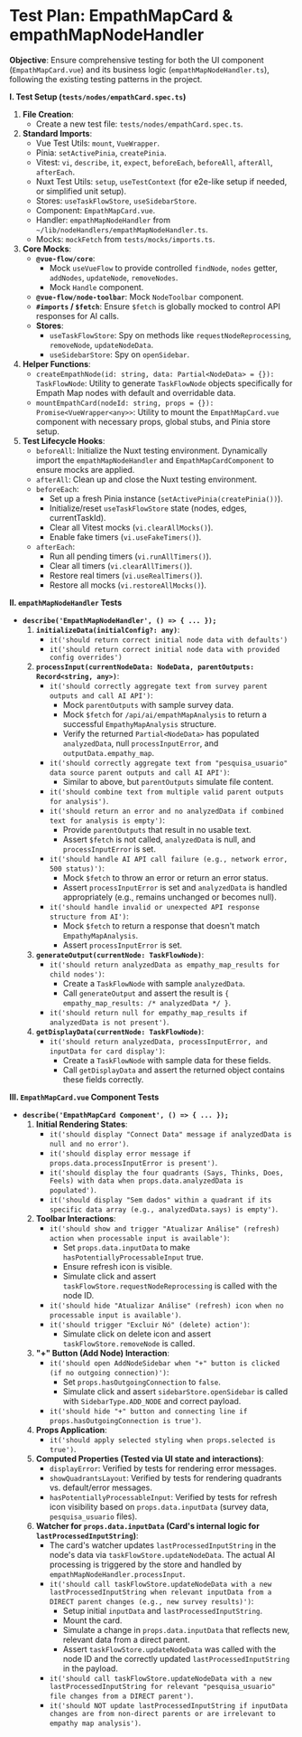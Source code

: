 # Test Plan: EmpathMapCard & empathMapNodeHandler

**Objective**: Ensure comprehensive testing for both the UI component (`EmpathMapCard.vue`) and its business logic (`empathMapNodeHandler.ts`), following the existing testing patterns in the project.

**I. Test Setup (`tests/nodes/empathCard.spec.ts`)**

1.  **File Creation**:
    - Create a new test file: `tests/nodes/empathCard.spec.ts`.
2.  **Standard Imports**:
    - Vue Test Utils: `mount`, `VueWrapper`.
    - Pinia: `setActivePinia`, `createPinia`.
    - Vitest: `vi`, `describe`, `it`, `expect`, `beforeEach`, `beforeAll`, `afterAll`, `afterEach`.
    - Nuxt Test Utils: `setup`, `useTestContext` (for e2e-like setup if needed, or simplified unit setup).
    - Stores: `useTaskFlowStore`, `useSidebarStore`.
    - Component: `EmpathMapCard.vue`.
    - Handler: `empathMapNodeHandler` from `~/lib/nodeHandlers/empathMapNodeHandler.ts`.
    - Mocks: `mockFetch` from `tests/mocks/imports.ts`.
3.  **Core Mocks**:
    - **`@vue-flow/core`**:
      - Mock `useVueFlow` to provide controlled `findNode`, `nodes` getter, `addNodes`, `updateNode`, `removeNodes`.
      - Mock `Handle` component.
    - **`@vue-flow/node-toolbar`**: Mock `NodeToolbar` component.
    - **`#imports` / `$fetch`**: Ensure `$fetch` is globally mocked to control API responses for AI calls.
    - **Stores**:
      - `useTaskFlowStore`: Spy on methods like `requestNodeReprocessing`, `removeNode`, `updateNodeData`.
      - `useSidebarStore`: Spy on `openSidebar`.
4.  **Helper Functions**:
    - `createEmpathNode(id: string, data: Partial<NodeData> = {}): TaskFlowNode`: Utility to generate `TaskFlowNode` objects specifically for Empath Map nodes with default and overridable data.
    - `mountEmpathCard(nodeId: string, props = {}): Promise<VueWrapper<any>>`: Utility to mount the `EmpathMapCard.vue` component with necessary props, global stubs, and Pinia store setup.
5.  **Test Lifecycle Hooks**:
    - `beforeAll`: Initialize the Nuxt testing environment. Dynamically import the `empathMapNodeHandler` and `EmpathMapCardComponent` to ensure mocks are applied.
    - `afterAll`: Clean up and close the Nuxt testing environment.
    - `beforeEach`:
      - Set up a fresh Pinia instance (`setActivePinia(createPinia())`).
      - Initialize/reset `useTaskFlowStore` state (nodes, edges, currentTaskId).
      - Clear all Vitest mocks (`vi.clearAllMocks()`).
      - Enable fake timers (`vi.useFakeTimers()`).
    - `afterEach`:
      - Run all pending timers (`vi.runAllTimers()`).
      - Clear all timers (`vi.clearAllTimers()`).
      - Restore real timers (`vi.useRealTimers()`).
      - Restore all mocks (`vi.restoreAllMocks()`).

**II. `empathMapNodeHandler` Tests**

- **`describe('EmpathMapNodeHandler', () => { ... });`**
  1.  **`initializeData(initialConfig?: any)`**:
      - `it('should return correct initial node data with defaults')`
      - `it('should return correct initial node data with provided config overrides')`
  2.  **`processInput(currentNodeData: NodeData, parentOutputs: Record<string, any>)`**:
      - `it('should correctly aggregate text from survey parent outputs and call AI API')`:
        - Mock `parentOutputs` with sample survey data.
        - Mock `$fetch` for `/api/ai/empathMapAnalysis` to return a successful `EmpathyMapAnalysis` structure.
        - Verify the returned `Partial<NodeData>` has populated `analyzedData`, null `processInputError`, and `outputData.empathy_map`.
      - `it('should correctly aggregate text from "pesquisa_usuario" data source parent outputs and call AI API')`:
        - Similar to above, but `parentOutputs` simulate file content.
      - `it('should combine text from multiple valid parent outputs for analysis')`.
      - `it('should return an error and no analyzedData if combined text for analysis is empty')`:
        - Provide `parentOutputs` that result in no usable text.
        - Assert `$fetch` is not called, `analyzedData` is null, and `processInputError` is set.
      - `it('should handle AI API call failure (e.g., network error, 500 status)')`:
        - Mock `$fetch` to throw an error or return an error status.
        - Assert `processInputError` is set and `analyzedData` is handled appropriately (e.g., remains unchanged or becomes null).
      - `it('should handle invalid or unexpected API response structure from AI')`:
        - Mock `$fetch` to return a response that doesn't match `EmpathyMapAnalysis`.
        - Assert `processInputError` is set.
  3.  **`generateOutput(currentNode: TaskFlowNode)`**:
      - `it('should return analyzedData as empathy_map_results for child nodes')`:
        - Create a `TaskFlowNode` with sample `analyzedData`.
        - Call `generateOutput` and assert the result is `{ empathy_map_results: /* analyzedData */ }`.
      - `it('should return null for empathy_map_results if analyzedData is not present')`.
  4.  **`getDisplayData(currentNode: TaskFlowNode)`**:
      - `it('should return analyzedData, processInputError, and inputData for card display')`:
        - Create a `TaskFlowNode` with sample data for these fields.
        - Call `getDisplayData` and assert the returned object contains these fields correctly.

**III. `EmpathMapCard.vue` Component Tests**

- **`describe('EmpathMapCard Component', () => { ... });`**
  1.  **Initial Rendering States**:
      - `it('should display "Connect Data" message if analyzedData is null and no error')`.
      - `it('should display error message if props.data.processInputError is present')`.
      - `it('should display the four quadrants (Says, Thinks, Does, Feels) with data when props.data.analyzedData is populated')`.
      - `it('should display "Sem dados" within a quadrant if its specific data array (e.g., analyzedData.says) is empty')`.
  2.  **Toolbar Interactions**:
      - `it('should show and trigger "Atualizar Análise" (refresh) action when processable input is available')`:
        - Set `props.data.inputData` to make `hasPotentiallyProcessableInput` true.
        - Ensure refresh icon is visible.
        - Simulate click and assert `taskFlowStore.requestNodeReprocessing` is called with the node ID.
      - `it('should hide "Atualizar Análise" (refresh) icon when no processable input is available')`.
      - `it('should trigger "Excluir Nó" (delete) action')`:
        - Simulate click on delete icon and assert `taskFlowStore.removeNode` is called.
  3.  **"+" Button (Add Node) Interaction**:
      - `it('should open AddNodeSidebar when "+" button is clicked (if no outgoing connection)')`:
        - Set `props.hasOutgoingConnection` to `false`.
        - Simulate click and assert `sidebarStore.openSidebar` is called with `SidebarType.ADD_NODE` and correct payload.
      - `it('should hide "+" button and connecting line if props.hasOutgoingConnection is true')`.
  4.  **Props Application**:
      - `it('should apply selected styling when props.selected is true')`.
  5.  **Computed Properties (Tested via UI state and interactions)**:
      - `displayError`: Verified by tests for rendering error messages.
      - `showQuadrantsLayout`: Verified by tests for rendering quadrants vs. default/error messages.
      - `hasPotentiallyProcessableInput`: Verified by tests for refresh icon visibility based on `props.data.inputData` (survey data, `pesquisa_usuario` files).
  6.  **Watcher for `props.data.inputData` (Card's internal logic for `lastProcessedInputString`)**:
      - The card's watcher updates `lastProcessedInputString` in the node's data via `taskFlowStore.updateNodeData`. The actual AI processing is triggered by the store and handled by `empathMapNodeHandler.processInput`.
      - `it('should call taskFlowStore.updateNodeData with a new lastProcessedInputString when relevant inputData from a DIRECT parent changes (e.g., new survey results)')`:
        - Setup initial `inputData` and `lastProcessedInputString`.
        - Mount the card.
        - Simulate a change in `props.data.inputData` that reflects new, relevant data from a direct parent.
        - Assert `taskFlowStore.updateNodeData` was called with the node ID and the correctly updated `lastProcessedInputString` in the payload.
      - `it('should call taskFlowStore.updateNodeData with a new lastProcessedInputString for relevant "pesquisa_usuario" file changes from a DIRECT parent')`.
      - `it('should NOT update lastProcessedInputString if inputData changes are from non-direct parents or are irrelevant to empathy map analysis')`.
